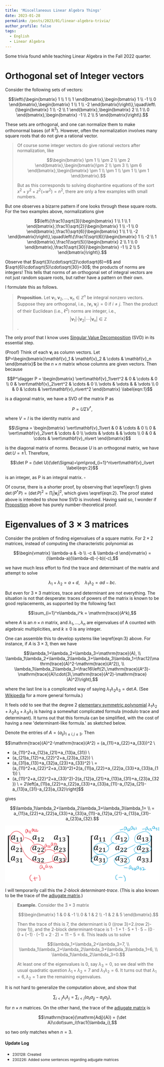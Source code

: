 ```yaml
---
title: 'Miscellaneous Linear Algebra Things'
date: 2023-01-28
permalink: /posts/2023/01/linear-algebra-trivia/
author_profile: false
tags:
  - English
  - Linear Algebra
---
```


Some trivia found while teaching Linear Algebra in the Fall 2022 quarter.

# Orthogonal set of Integer vectors

Consider the following sets of vectors:

$$\left\{\begin{bmatrix} 1 \\ 1 \\ 1 \end{bmatrix},\begin{bmatrix} 1 \\ -1 \\ 0 \end{bmatrix},\begin{bmatrix} 1 \\ 1 \\ -2 \end{bmatrix}\right\},\quad\left\{\begin{bmatrix} 1 \\ -2 \\ 1 \end{bmatrix},\begin{bmatrix} 2 \\ 1 \\ 0 \end{bmatrix},\begin{bmatrix} -1 \\ 2 \\ 5 \end{bmatrix}\right\}.$$

These sets are orthogonal, and one can normalize them to make orthonormal bases (of $\mathbb{R}^3$). However, often the normalization involves many square roots that do not give a rational vector.

 > Of course some integer vectors do give rational vectors after normalization, like
 >
 > $$\begin{bmatrix} \pm 1 \\ \pm 2 \\ \pm 2 \end{bmatrix},\begin{bmatrix}\pm 2 \\ \pm 3 \\ \pm 6 \end{bmatrix},\begin{bmatrix} \pm 1 \\ \pm 1 \\ \pm 1 \\ \pm 1 \end{bmatrix}.$$
 >
 > But as this corresponds to solving diophantine equations of the sort $x^2+y^2+z^2(+w^2)=n^2$, there are only a few examples with small numbers.

But one observes a bizarre pattern if one looks through these square roots. For the two examples above, normalizations give

$$\left\{\frac1{\sqrt{3}}\begin{bmatrix} 1 \\ 1 \\ 1 \end{bmatrix},\frac1{\sqrt{2}}\begin{bmatrix} 1 \\ -1 \\ 0 \end{bmatrix},\frac1{\sqrt{6}}\begin{bmatrix} 1 \\ 1 \\ -2 \end{bmatrix}\right\},\quad\left\{\frac1{\sqrt{6}}\begin{bmatrix} 1 \\ -2 \\ 1 \end{bmatrix},\frac1{\sqrt{5}}\begin{bmatrix} 2 \\ 1 \\ 0 \end{bmatrix},\frac1{\sqrt{30}}\begin{bmatrix} -1 \\ 2 \\ 5 \end{bmatrix}\right\}.$$

Observe that $\sqrt{3}\cdot\sqrt{2}\cdot\sqrt{6}=6$ and $\sqrt{6}\cdot\sqrt{5}\cdot\sqrt{30}=30$; the products of norms are integers! This tells that norms of an orthogonal set of integral vectors are not just random square roots, but rather have a pattern on their own.

I formulate this as follows.

 > <b id="prop1">Proposition.</b> Let $\mathbf{v}_1,\mathbf{v}_2,\ldots,\mathbf{v}_n\in\mathbb{Z}^n$ be integral nonzero vectors. Suppose they are orthogonal, i.e., $\langle\mathbf{v}_i,\mathbf{v}_j\rangle=0$ if $i\neq j$. Then the product of their Euclidean (i.e., $\ell^2$) norms are integer, i.e., $$\vert\mathbf{v}_1\vert\cdot\vert\mathbf{v}_2\vert\cdots\vert\mathbf{v}_n\vert\in\mathbb{Z}$$.

The only proof that I know uses [Singular Value Decomposition](https://en.wikipedia.org/wiki/Singular_value_decomposition) (SVD) in its essential step.

(Proof) Think of each $\mathbf{v}_i$ as column vectors. Let $P=\begin{bmatrix}\mathbf{v}_1 & \mathbf{v}_2 & \cdots & \mathbf{v}_n \end{bmatrix}$ be the $n\times n$ matrix whose columns are given vectors. Then because

$$P^\dagger P = \begin{bmatrix} \vert\mathbf{v}_1\vert^2 & 0 & \cdots & 0 \\ 0 & \vert\mathbf{v}_2\vert^2 & \cdots & 0 \\ \vdots & \vdots & & \vdots \\ 0 & 0 & \cdots & \vert\mathbf{v}_n\vert^2 \end{bmatrix} \label{eqn:1}$$

is a diagonal matrix, we have a SVD of the matrix P as

$$P = U\Sigma V^\dagger,$$

where $V=I$ is the identity matrix and

$$\Sigma = \begin{bmatrix} \vert\mathbf{v}_1\vert & 0 & \cdots & 0 \\ 0 & \vert\mathbf{v}_2\vert & \cdots & 0 \\ \vdots & \vdots & & \vdots \\ 0 & 0 & \cdots & \vert\mathbf{v}_n\vert \end{bmatrix}$$

is the diagonal matrix of norms. Because $U$ is an orthogonal matrix, we have $\det U=\pm 1$. Therefore,

$$\det P = (\det U)(\det\Sigma)=\pm\prod_{i=1}^n\vert\mathbf{v}_i\vert \label{eqn:2}$$

is an integer, as P is an integral matrix. $\square$

Of course, there is a shorter proof, by observing that \eqref{eqn:1} gives $\det(P^\dagger P)=(\det P)^2=\prod_i\vert\mathbf{v}_i\vert^2$, which gives \eqref{eqn:2}. The proof stated above is intended to show how SVD is involved. Having said so, I wonder if <a href="#prop1">Proposition</a> above has purely number-theoretical proof.

# Eigenvalues of $3\times 3$ matrices

Consider the problem of finding eigenvalues of a square matrix. For $2\times 2$ matrices, instead of computing the characteristic polynomial as

$$\begin{vmatrix} \lambda-a & -b \\ -c & \lambda-d \end{vmatrix} = (\lambda-a)(\lambda-d)-(-b)(-c),$$

we have much less effort to find the trace and determinant of the matrix and attempt to solve

$$\lambda_1+\lambda_2=a+d,\quad \lambda_1\lambda_2=ad-bc.\label{eqn:3}$$

But even for $3\times 3$ matrices, trace and determinant are not everything. The situation is not that desperate: traces of powers of the matrix is known to be good replacements, as supported by the following fact

$$\sum_{i=1}^n\lambda_i^k = \mathrm{trace}(A^k),$$

where $A$ is an $n\times n$ matrix, and $\lambda_1,\ldots,\lambda_n$ are eigenvalues of A counted with algebraic multiplicities, and $k\geq 0$ is any integer.

One can assemble this to develop systems like \eqref{eqn:3} above. For instance, if $A$ is $3\times 3$, then we have

$$\lambda_1+\lambda_2+\lambda_3=\mathrm{trace}(A), \\
\lambda_1\lambda_2+\lambda_2\lambda_3+\lambda_3\lambda_1=\frac12(\mathrm{trace}(A)^2-\mathrm{trace}(A^2)), \\
\lambda_1\lambda_2\lambda_3=\frac16\left(2\,\mathrm{trace}(A^3)-\mathrm{trace}(A)\cdot(3\,\mathrm{trace}(A^2)-\mathrm{trace}(A)^2)\right),$$

where the last line is a complicated way of saying $\lambda_1\lambda_2\lambda_3=\det A$. (See [Wikipedia](https://en.wikipedia.org/wiki/Characteristic_polynomial#Properties) for a more general formula.)

It feels odd to see that the degree 2 [elementary symmetric polynomial](https://en.wikipedia.org/wiki/Elementary_symmetric_polynomial) $\lambda_1\lambda_2+\lambda_2\lambda_3+\lambda_3\lambda_1$ is having a somewhat complicated formula (modulo trace and determinant). It turns out that this formula can be simplified, with the cost of having a new 'determinant-like formula.' as sketched below.

Denote the entries of $A=(a_{ij})_{1\leq i,j\leq 3}$. Then

$$\mathrm{trace}(A)^2-\mathrm{trace}(A^2) =  (a_{11}+a_{22}+a_{33})^2 \\
- (a_{11}^2+a_{12}a_{21}+a_{13}a_{31}) \\
- (a_{21}a_{12}+a_{22}^2+a_{23}a_{32}) \\
- (a_{31}a_{13}+a_{32}a_{23}+a_{33}^2) \\
= (a_{11}^2+a_{22}^2+a_{33}^2)+2(a_{11}a_{22}+a_{22}a_{33}+a_{33}a_{11}) \\
- (a_{11}^2+a_{22}^2+a_{33}^2)-2(a_{12}a_{21}+a_{13}a_{31}+a_{23}a_{32}) \\
= 2\left[a_{11}a_{22}+a_{22}a_{33}+a_{33}a_{11}-a_{12}a_{21}-a_{13}a_{31}-a_{23}a_{32}\right]$$

gives

$$\lambda_1\lambda_2+\lambda_2\lambda_3+\lambda_3\lambda_1= \\ = a_{11}a_{22}+a_{22}a_{33}+a_{33}a_{11}-a_{12}a_{21}-a_{13}a_{31}-a_{23}a_{32}.$$

![2-block-det-tr](/images/230128-fig.png)

I will temporarily call this the *2-block determinant-trace*. (This is also known to be the trace of the [adjugate matrix](https://en.wikipedia.org/wiki/Adjugate_matrix).)

 > **Example.** Consider the $3\times 3$ matrix
 >
 > $$\begin{bmatrix} 1 & 0 & -1 \\ 0 & 1 & 2 \\ -1 & 2 & 5 \end{bmatrix}.$$
 >
 > Then the trace of this is 7, the determinant is 0 ((row 3)=2.(row 2)-(row 1)), and the 2-block determinant-trace is $1\cdot 1 + 1\cdot 5 + 1\cdot 5 - (0\cdot 0 + (-1)\cdot(-1) + 2\cdot 2) = 11-5=6$. This leads us to solve
 >
 > $$\lambda_1+\lambda_2+\lambda_3=7, \\ \lambda_1\lambda_2+\lambda_2\lambda_3+\lambda_3\lambda_1=6, \\ \lambda_1\lambda_2\lambda_3=0.$$
 >
 > At least one of the eigenvalues is 0, say $\lambda_3=0$, so we deal with the usual quadratic question $\lambda_1+\lambda_2=7$ and $\lambda_1\lambda_2=6$. It turns out that $\lambda_1=6,\lambda_2=1$ are the remaining eigenvalues.

It is not hard to generalize the computation above, and show that

$$\sum_{i<j}\lambda_i\lambda_j = \sum_{i<j}(a_{ii}a_{jj}-a_{ij}a_{ji}),$$

for $n\times n$ matrices. On the other hand, the trace of the [adjugate matrix](https://en.wikipedia.org/wiki/Adjugate_matrix) is

$$\mathrm{trace}(\mathrm{Adj}(A)) = (\det A)\cdot\sum_i\frac1{\lambda_i},$$

so two only matches when $n=3$.

#### Update Log
 * <span style="font-size:12px">230128: Created</span>
 * <span style="font-size:12px">230226: Added some sentences regarding adjugate matrices</span>
